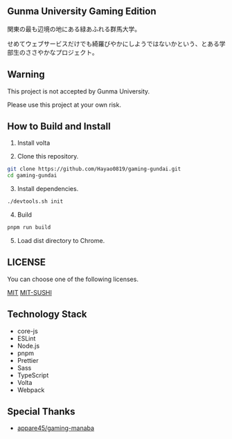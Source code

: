 ## Gunma University Gaming Edition

関東の最も辺境の地にある緑あふれる群馬大学。

せめてウェブサービスだけでも綺羅びやかにしようではないかという、とある学部生のささやかなプロジェクト。

## Warning

This project is not accepted by Gunma University.

Please use this project at your own risk.

## How to Build and Install

1. Install volta

2. Clone this repository.

```bash
git clone https://github.com/Hayao0819/gaming-gundai.git
cd gaming-gundai
```

3. Install dependencies.

```bash
./devtools.sh init
```

4. Build

```bash
pnpm run build
```

5. Load dist directory to Chrome.

## LICENSE

You can choose one of the following licenses.

[MIT](./LICENSE.txt)
[MIT-SUSHI](./SUSHI.md)

## Technology Stack

- core-js
- ESLint
- Node.js
- pnpm
- Prettier
- Sass
- TypeScript
- Volta
- Webpack


## Special Thanks

- [appare45/gaming-manaba](https://github.com/appare45/gaming-manaba)

